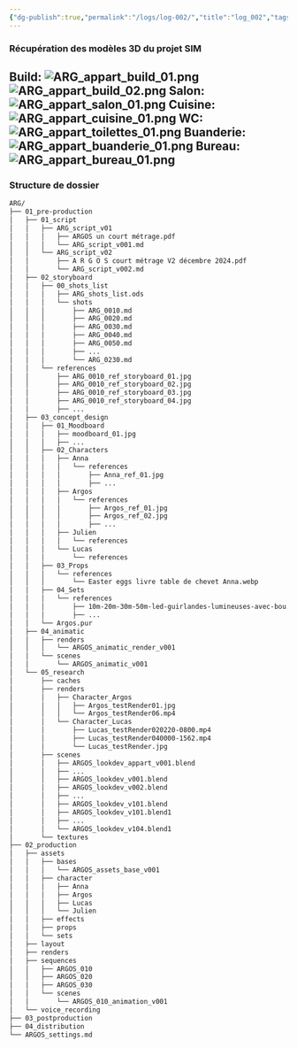 ```yaml
---
{"dg-publish":true,"permalink":"/logs/log-002/","title":"log_002","tags":["log"],"created":"2025-01-14","updated":"2025-01-15"}
---
```


### Récupération des modèles 3D du projet SIM
Build:
![ARG_appart_build_01.png](/img/user/images/ARG_appart_build_01.png)
![ARG_appart_build_02.png](/img/user/images/ARG_appart_build_02.png)
Salon:
![ARG_appart_salon_01.png](/img/user/images/ARG_appart_salon_01.png)
Cuisine:
![ARG_appart_cuisine_01.png](/img/user/images/ARG_appart_cuisine_01.png)
WC:
![ARG_appart_toilettes_01.png](/img/user/images/ARG_appart_toilettes_01.png)
Buanderie:
![ARG_appart_buanderie_01.png](/img/user/images/ARG_appart_buanderie_01.png)
Bureau:
![ARG_appart_bureau_01.png](/img/user/images/ARG_appart_bureau_01.png)
---
### Structure de dossier
```bash
ARG/
├── 01_pre-production
│   ├── 01_script
│   │   ├── ARG_script_v01
│   │   │   ├── ARGOS un court métrage.pdf
│   │   │   └── ARG_script_v001.md
│   │   └── ARG_script_v02
│   │       ├── A R G O S court métrage V2 décembre 2024.pdf
│   │       └── ARG_script_v002.md
│   ├── 02_storyboard
│   │   ├── 00_shots_list
│   │   │   ├── ARG_shots_list.ods
│   │   │   └── shots
│   │   │       ├── ARG_0010.md
│   │   │       ├── ARG_0020.md
│   │   │       ├── ARG_0030.md
│   │   │       ├── ARG_0040.md
│   │   │       ├── ARG_0050.md
│   │   │       ├── ...
│   │   │       └── ARG_0230.md
│   │   └── references
│   │       ├── ARG_0010_ref_storyboard_01.jpg
│   │       ├── ARG_0010_ref_storyboard_02.jpg
│   │       ├── ARG_0010_ref_storyboard_03.jpg
│   │       ├── ARG_0010_ref_storyboard_04.jpg
│   │       ├── ...
│   ├── 03_concept_design
│   │   ├── 01_Moodboard
│   │   │   ├── moodboard_01.jpg
│   │   │   ├── ...
│   │   ├── 02_Characters
│   │   │   ├── Anna
│   │   │   │   └── references
│   │   │   │       ├── Anna_ref_01.jpg
│   │   │   │       ├── ...
│   │   │   ├── Argos
│   │   │   │   └── references
│   │   │   │       ├── Argos_ref_01.jpg
│   │   │   │       ├── Argos_ref_02.jpg
│   │   │   │       ├── ...
│   │   │   ├── Julien
│   │   │   │   └── references
│   │   │   └── Lucas
│   │   │       └── references
│   │   ├── 03_Props
│   │   │   └── references
│   │   │       └── Easter eggs livre table de chevet Anna.webp
│   │   ├── 04_Sets
│   │   │   └── references
│   │   │       ├── 10m-20m-30m-50m-led-guirlandes-lumineuses-avec-bou.webp
│   │   │       ├── ...
│   │   └── Argos.pur
│   ├── 04_animatic
│   │   ├── renders
│   │   │   └── ARGOS_animatic_render_v001
│   │   └── scenes
│   │       └── ARGOS_animatic_v001
│   └── 05_research
│       ├── caches
│       ├── renders
│       │   ├── Character_Argos
│       │   │   ├── Argos_testRender01.jpg
│       │   │   └── Argos_testRender06.mp4
│       │   └── Character_Lucas
│       │       ├── Lucas_testRender020220-0800.mp4
│       │       ├── Lucas_testRender040000-1562.mp4
│       │       └── Lucas_testRender.jpg
│       ├── scenes
│       │   ├── ARGOS_lookdev_appart_v001.blend
│       │   ├── ...
│       │   ├── ARGOS_lookdev_v001.blend
│       │   ├── ARGOS_lookdev_v002.blend
│       │   ├── ...
│       │   ├── ARGOS_lookdev_v101.blend
│       │   ├── ARGOS_lookdev_v101.blend1
│       │   ├── ...
│       │   └── ARGOS_lookdev_v104.blend1
│       └── textures
├── 02_production
│   ├── assets
│   │   ├── bases
│   │   │   └── ARGOS_assets_base_v001
│   │   ├── character
│   │   │   ├── Anna
│   │   │   ├── Argos
│   │   │   ├── Lucas
│   │   │   └── Julien
│   │   ├── effects
│   │   ├── props
│   │   └── sets
│   ├── layout
│   ├── renders
│   ├── sequences
│   │   ├── ARGOS_010
│   │   ├── ARGOS_020
│   │   ├── ARGOS_030
│   │   └── scenes
│   │       └── ARGOS_010_animation_v001
│   └── voice_recording
├── 03_postproduction
├── 04_distribution
└── ARGOS_settings.md

```